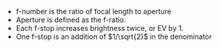- f-number is the ratio of focal length to aperture
- Aperture is defined as the f-ratio.
- Each f-stop increases brightness twice, or EV by 1.
- One f-stop is an addition of $1/\sqrt{2}$ in the denominator
